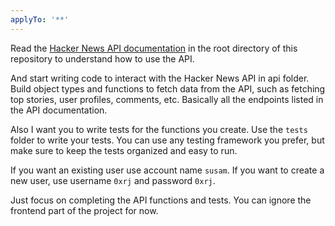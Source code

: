 ```yaml
---
applyTo: '**'
---
```


Read the [Hacker News API documentation](HNEWS.md) in the root directory of this repository to understand how to use the API.

And start writing code to interact with the Hacker News API in api folder. Build object types and functions to fetch data from the API, such as fetching top stories, user profiles, comments, etc. Basically all the endpoints listed in the API documentation.

Also I want you to write tests for the functions you create. Use the `tests` folder to write your tests. You can use any testing framework you prefer, but make sure to keep the tests organized and easy to run.

If you want an existing user use account name `susam`.
If you want to create a new user, use username `0xrj` and password `0xrj`.

Just focus on completing the API functions and tests. You can ignore the frontend part of the project for now.